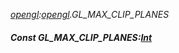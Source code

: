 _[opengl](../../modules/opengl/opengl-module.md):[opengl](../../modules/opengl/opengl-module.md).GL\_MAX\_CLIP\_PLANES_
##### Const GL\_MAX\_CLIP\_PLANES:[Int](../../modules/wonkey/wonkey-types-int.md)
